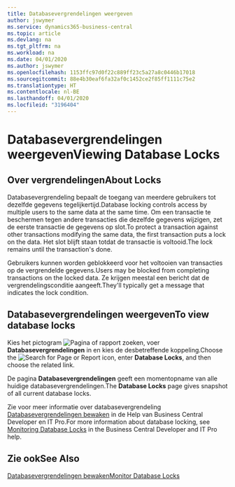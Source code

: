 ```yaml
---
title: Databasevergrendelingen weergeven
author: jswymer
ms.service: dynamics365-business-central
ms.topic: article
ms.devlang: na
ms.tgt_pltfrm: na
ms.workload: na
ms.date: 04/01/2020
ms.author: jswymer
ms.openlocfilehash: 1153ffc97d0f22c889ff23c5a27a8c0446b17018
ms.sourcegitcommit: 88e4b30eaf6fa32af0c1452ce2f85ff1111c75e2
ms.translationtype: HT
ms.contentlocale: nl-BE
ms.lasthandoff: 04/01/2020
ms.locfileid: "3196404"
---
```

# <a name="viewing-database-locks"></a><span data-ttu-id="bafdc-102">Databasevergrendelingen weergeven</span><span class="sxs-lookup"><span data-stu-id="bafdc-102">Viewing Database Locks</span></span>

## <a name="about-locks"></a><span data-ttu-id="bafdc-103">Over vergrendelingen</span><span class="sxs-lookup"><span data-stu-id="bafdc-103">About Locks</span></span>

<span data-ttu-id="bafdc-104">Databasevergrendeling bepaalt de toegang van meerdere gebruikers tot dezelfde gegevens tegelijkertijd.</span><span class="sxs-lookup"><span data-stu-id="bafdc-104">Database locking controls access by multiple users to the same data at the same time.</span></span> <span data-ttu-id="bafdc-105">Om een transactie te beschermen tegen andere transacties die dezelfde gegevens wijzigen, zet de eerste transactie de gegevens op slot.</span><span class="sxs-lookup"><span data-stu-id="bafdc-105">To protect a transaction against other transactions modifying the same data, the first transaction puts a lock on the data.</span></span> <span data-ttu-id="bafdc-106">Het slot blijft staan totdat de transactie is voltooid.</span><span class="sxs-lookup"><span data-stu-id="bafdc-106">The lock remains until the transaction's done.</span></span>

<span data-ttu-id="bafdc-107">Gebruikers kunnen worden geblokkeerd voor het voltooien van transacties op de vergrendelde gegevens.</span><span class="sxs-lookup"><span data-stu-id="bafdc-107">Users may be blocked from completing transactions on the locked data.</span></span> <span data-ttu-id="bafdc-108">Ze krijgen meestal een bericht dat de vergrendelingsconditie aangeeft.</span><span class="sxs-lookup"><span data-stu-id="bafdc-108">They'll typically get a message that indicates the lock condition.</span></span>

## <a name="to-view-database-locks"></a><span data-ttu-id="bafdc-109">Databasevergrendelingen weergeven</span><span class="sxs-lookup"><span data-stu-id="bafdc-109">To view database locks</span></span>

<span data-ttu-id="bafdc-110">Kies het pictogram ![Pagina of rapport zoeken](media/ui-search/search_small.png "Pictogram Pagina of rapport zoeken"), voer **Databasevergrendelingen** in en kies de desbetreffende koppeling.</span><span class="sxs-lookup"><span data-stu-id="bafdc-110">Choose the ![Search for Page or Report](media/ui-search/search_small.png "Search for Page or Report icon") icon, enter **Database Locks**, and then choose the related link.</span></span>

<span data-ttu-id="bafdc-111">De pagina **Databasevergrendelingen** geeft een momentopname van alle huidige databasevergrendelingen.</span><span class="sxs-lookup"><span data-stu-id="bafdc-111">The **Database Locks** page gives snapshot of all current database locks.</span></span>

<span data-ttu-id="bafdc-112">Zie voor meer informatie over databasevergrendeling [Databasevergrendelingen bewaken](/dynamics365/business-central/a/dev-itpro/administration/monitor-database-locks) in de Help van Business Central Developer en IT Pro.</span><span class="sxs-lookup"><span data-stu-id="bafdc-112">For more information about database locking, see [Monitoring Database Locks](/dynamics365/business-central/a/dev-itpro/administration/monitor-database-locks) in the Business Central Developer and IT Pro help.</span></span>

## <a name="see-also"></a><span data-ttu-id="bafdc-113">Zie ook</span><span class="sxs-lookup"><span data-stu-id="bafdc-113">See Also</span></span>

[<span data-ttu-id="bafdc-114">Databasevergrendelingen bewaken</span><span class="sxs-lookup"><span data-stu-id="bafdc-114">Monitor Database Locks</span></span>](/dynamics365/business-central/a/dev-itpro/administration/monitor-database-locks) 
